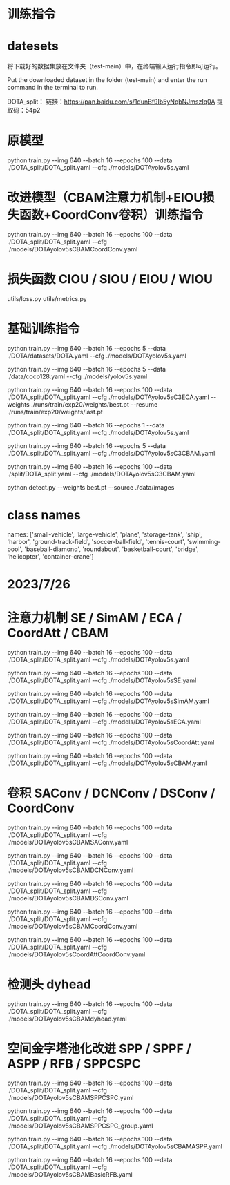 # 训练指令
# datesets

将下载好的数据集放在文件夹（test-main）中，在终端输入运行指令即可运行。

Put the downloaded dataset in the folder (test-main) and enter the run command in the terminal to run.

DOTA_split： 链接：https://pan.baidu.com/s/1dunBf9Ib5yNqbNJmszIq0A 提取码：54p2

# 原模型 
python train.py --img 640 --batch 16 --epochs 100 --data ./DOTA_split/DOTA_split.yaml --cfg ./models/DOTAyolov5s.yaml

# 改进模型（CBAM注意力机制+EIOU损失函数+CoordConv卷积）训练指令
python train.py --img 640 --batch 16 --epochs 100 --data ./DOTA_split/DOTA_split.yaml --cfg ./models/DOTAyolov5sCBAMCoordConv.yaml

# 损失函数 CIOU / SIOU / EIOU / WIOU
utils/loss.py utils/metrics.py

# 基础训练指令
python train.py --img 640 --batch 16 --epochs 5 --data ./DOTA/datasets/DOTA.yaml --cfg ./models/DOTAyolov5s.yaml

python train.py --img 640 --batch 16 --epochs 5 --data ./data/coco128.yaml --cfg ./models/yolov5s.yaml

python train.py --img 640 --batch 16 --epochs 100 --data ./DOTA_split/DOTA_split.yaml --cfg ./models/DOTAyolov5sC3ECA.yaml --weights ./runs/train/exp20/weights/best.pt
--resume ./runs/train/exp20/weights/last.pt

python train.py --img 640 --batch 16 --epochs 1 --data ./DOTA_split/DOTA_split.yaml --cfg ./models/DOTAyolov5s.yaml

python train.py --img 640 --batch 16 --epochs 5 --data ./DOTA_split/DOTA_split.yaml --cfg ./models/DOTAyolov5sC3CBAM.yaml

python train.py --img 640 --batch 16 --epochs 100 --data ./split/DOTA_split.yaml --cfg ./models/DOTAyolov5sC3CBAM.yaml

python detect.py --weights best.pt --source ./data/images

# class names
names: ['small-vehicle', 
'large-vehicle', 
'plane', 
'storage-tank', 
'ship', 
'harbor',
 'ground-track-field', 
'soccer-ball-field',
 'tennis-court', 
'swimming-pool', 
'baseball-diamond', 
'roundabout', 
'basketball-court', 
'bridge', 
'helicopter', 
'container-crane']

# 2023/7/26
# 注意力机制 SE / SimAM / ECA / CoordAtt / CBAM

python train.py --img 640 --batch 16 --epochs 100 --data ./DOTA_split/DOTA_split.yaml --cfg ./models/DOTAyolov5s.yaml

python train.py --img 640 --batch 16 --epochs 100 --data ./DOTA_split/DOTA_split.yaml --cfg ./models/DOTAyolov5sSE.yaml

python train.py --img 640 --batch 16 --epochs 100 --data ./DOTA_split/DOTA_split.yaml --cfg ./models/DOTAyolov5sSimAM.yaml

python train.py --img 640 --batch 16 --epochs 100 --data ./DOTA_split/DOTA_split.yaml --cfg ./models/DOTAyolov5sECA.yaml

python train.py --img 640 --batch 16 --epochs 100 --data ./DOTA_split/DOTA_split.yaml --cfg ./models/DOTAyolov5sCoordAtt.yaml

python train.py --img 640 --batch 16 --epochs 100 --data ./DOTA_split/DOTA_split.yaml --cfg ./models/DOTAyolov5sCBAM.yaml

# 卷积 SAConv / DCNConv / DSConv / CoordConv 

python train.py --img 640 --batch 16 --epochs 100 --data ./DOTA_split/DOTA_split.yaml --cfg ./models/DOTAyolov5sCBAMSAConv.yaml

python train.py --img 640 --batch 16 --epochs 100 --data ./DOTA_split/DOTA_split.yaml --cfg ./models/DOTAyolov5sCBAMDCNConv.yaml

python train.py --img 640 --batch 16 --epochs 100 --data ./DOTA_split/DOTA_split.yaml --cfg ./models/DOTAyolov5sCBAMDSConv.yaml

python train.py --img 640 --batch 16 --epochs 100 --data ./DOTA_split/DOTA_split.yaml --cfg ./models/DOTAyolov5sCBAMCoordConv.yaml

python train.py --img 640 --batch 16 --epochs 100 --data ./DOTA_split/DOTA_split.yaml --cfg ./models/DOTAyolov5sCoordAttCoordConv.yaml

# 检测头 dyhead

python train.py --img 640 --batch 16 --epochs 100 --data ./DOTA_split/DOTA_split.yaml --cfg ./models/DOTAyolov5sCBAMdyhead.yaml

# 空间金字塔池化改进 SPP / SPPF / ASPP / RFB / SPPCSPC

python train.py --img 640 --batch 16 --epochs 100 --data ./DOTA_split/DOTA_split.yaml --cfg ./models/DOTAyolov5sCBAMSPPCSPC.yaml

python train.py --img 640 --batch 16 --epochs 100 --data ./DOTA_split/DOTA_split.yaml --cfg ./models/DOTAyolov5sCBAMSPPCSPC_group.yaml

python train.py --img 640 --batch 16 --epochs 100 --data ./DOTA_split/DOTA_split.yaml --cfg ./models/DOTAyolov5sCBAMASPP.yaml

python train.py --img 640 --batch 16 --epochs 100 --data ./DOTA_split/DOTA_split.yaml --cfg ./models/DOTAyolov5sCBAMBasicRFB.yaml
